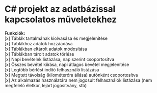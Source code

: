 # C# projekt az adatbázissal kapcsolatos műveletekhez

**Funkciók:**  
[x] Táblák tartalmának kiolvasása és megjelenítése    
[x] Táblákhoz adatok hozzáadása  
[x] Táblákban eltárolt adatok módosítása  
[x] Táblákban tárolt adatok törlése  
[x] Napi bevételek listázása, nap szerint csoportosítva  
[x] Összes bevétel kiírása, napi átlagos bevétel megjelenítése  
[x] Legtöbb bérlést indító felhasználó listázása  
[x] Megtett távolság (kilométeróra állása) autónként csoportosítva  
[x] Az alkalmazás használatára nem jogosult felhasználók listázása (nem megfelelő életkor, lejárt jogosítvány, stb)  